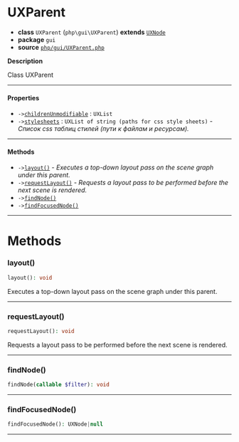 # UXParent

- **class** `UXParent` (`php\gui\UXParent`) **extends** [`UXNode`](api-docs/classes/php/gui/UXNode.md)
- **package** `gui`
- **source** [`php/gui/UXParent.php`](./src/main/resources/JPHP-INF/sdk/php/gui/UXParent.php)

**Description**

Class UXParent

---

#### Properties

- `->`[`childrenUnmodifiable`](#prop-childrenunmodifiable) : `UXList`
- `->`[`stylesheets`](#prop-stylesheets) : `UXList of string (paths for css style sheets)` - _Список css таблиц стилей (пути к файлам и ресурсам)._

---

#### Methods

- `->`[`layout()`](#method-layout) - _Executes a top-down layout pass on the scene graph under this parent._
- `->`[`requestLayout()`](#method-requestlayout) - _Requests a layout pass to be performed before the next scene is rendered._
- `->`[`findNode()`](#method-findnode)
- `->`[`findFocusedNode()`](#method-findfocusednode)

---
# Methods

<a name="method-layout"></a>

### layout()
```php
layout(): void
```
Executes a top-down layout pass on the scene graph under this parent.

---

<a name="method-requestlayout"></a>

### requestLayout()
```php
requestLayout(): void
```
Requests a layout pass to be performed before the next scene is rendered.

---

<a name="method-findnode"></a>

### findNode()
```php
findNode(callable $filter): void
```

---

<a name="method-findfocusednode"></a>

### findFocusedNode()
```php
findFocusedNode(): UXNode|null
```

---
